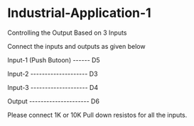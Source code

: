 # Industrial-Application-1
Controlling the Output Based on 3 Inputs

Connect the inputs and outputs as given below

Input-1 (Push Butoon) ------ D5

Input-2 -------------------- D3

Input-3 -------------------- D4

Output --------------------- D6


Please connect 1K or 10K Pull down resistos for all the inputs.




